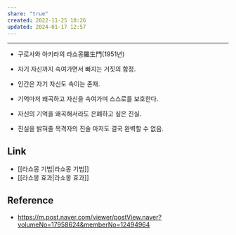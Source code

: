```yaml
---
share: "true"
created: 2022-11-25 10:26
updated: 2024-01-17 12:57
---
```


---
- 구로사와 아키라의 라쇼몽羅生門(1951년)

- 자기 자신까지 속여가면서 빠지는 거짓의 함정.
- 인간은 자기 자신도 속이는 존재.
- 기억마저 왜곡하고 자신을 속여가며 스스로를 보호한다.
- 자신의 기억을 왜곡해서라도 은폐하고 싶은 진실.
- 진실을 밝혀줄 목격자의 진술 마저도 결국 완벽할 수 없음.




## Link
- [[라쇼몽 기법|라쇼몽 기법]]
- [[라쇼몽 효과|라쇼몽 효과]]


## Reference
- https://m.post.naver.com/viewer/postView.naver?volumeNo=17958624&memberNo=12494964